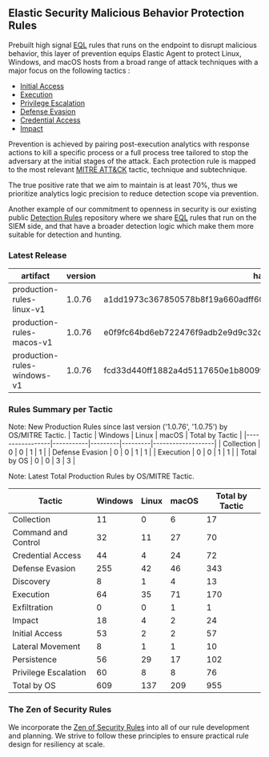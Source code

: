 ## Elastic Security Malicious Behavior Protection Rules

Prebuilt high signal [EQL](https://www.elastic.co/guide/en/elasticsearch/reference/current/eql.html) rules that runs on the endpoint to disrupt malicious behavior, this layer of prevention equips Elastic Agent to protect Linux, Windows, and macOS hosts from a broad range of attack techniques with a major focus on the following tactics :

- [Initial Access](https://attack.mitre.org/tactics/TA0001/)
- [Execution](https://attack.mitre.org/tactics/TA0002/)
- [Privilege Escalation](https://attack.mitre.org/tactics/TA0004/)
- [Defense Evasion](https://attack.mitre.org/tactics/TA0005/)
- [Credential Access](https://attack.mitre.org/tactics/TA0006/)
- [Impact](https://attack.mitre.org/tactics/TA0040/)

Prevention is achieved by pairing post-execution analytics with response actions to kill a specific process or a full process tree tailored to stop the adversary at the initial stages of the attack. Each protection rule is mapped to the most relevant [MITRE ATT&CK](https://attack.mitre.org/) tactic,  technique and subtechnique.

The true positive rate that we aim to maintain is at least 70%, thus we prioritize analytics logic precision to reduce detection scope via prevention.

Another example of our commitment to openness in security is our existing public [Detection Rules](https://github.com/elastic/detection-rules) repository where we share [EQL](https://www.elastic.co/guide/en/elasticsearch/reference/current/eql.html) rules that run on the SIEM side, and that have a broader detection logic which make them more suitable for detection and hunting.


### Latest Release

| artifact             | version        | hash            |
| -------------------- | -------------- | --------------- |
| production-rules-linux-v1 | 1.0.76 | a1dd1973c367850578b8f19a660adff60c468d9801354506d30a86d1c525594e |
| production-rules-macos-v1 | 1.0.76 | e0f9fc64bd6eb722476f9adb2e9d9c32c7d2ab1861440f2ceb1a9462ee4a797a |
| production-rules-windows-v1 | 1.0.76 | fcd33d440ff1882a4d5117650e1b8009fc94ea28a8cb0b929baab88c70a273cf |

### Rules Summary per Tactic

Note: New Production Rules since last version ('1.0.76', '1.0.75') by OS/MITRE Tactic.
| Tactic          |   Windows |   Linux |   macOS |   Total by Tactic |
|-----------------|-----------|---------|---------|-------------------|
| Collection      |         0 |       0 |       1 |                 1 |
| Defense Evasion |         0 |       0 |       1 |                 1 |
| Execution       |         0 |       0 |       1 |                 1 |
| Total by OS     |         0 |       0 |       3 |                 3 |

Note: Latest Total Production Rules by OS/MITRE Tactic.

| Tactic               |   Windows |   Linux |   macOS |   Total by Tactic |
|----------------------|-----------|---------|---------|-------------------|
| Collection           |        11 |       0 |       6 |                17 |
| Command and Control  |        32 |      11 |      27 |                70 |
| Credential Access    |        44 |       4 |      24 |                72 |
| Defense Evasion      |       255 |      42 |      46 |               343 |
| Discovery            |         8 |       1 |       4 |                13 |
| Execution            |        64 |      35 |      71 |               170 |
| Exfiltration         |         0 |       0 |       1 |                 1 |
| Impact               |        18 |       4 |       2 |                24 |
| Initial Access       |        53 |       2 |       2 |                57 |
| Lateral Movement     |         8 |       1 |       1 |                10 |
| Persistence          |        56 |      29 |      17 |               102 |
| Privilege Escalation |        60 |       8 |       8 |                76 |
| Total by OS          |       609 |     137 |     209 |               955 |


### The Zen of Security Rules

We incorporate the [Zen of Security Rules](https://zenofsecurity.io/rules) into all of our rule development and planning. We strive to follow these principles to ensure practical rule design for resiliency at scale. 

